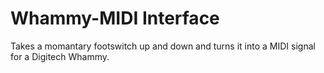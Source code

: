 # Whammy-MIDI Interface

Takes a momantary footswitch up and down and turns it into
a MIDI signal for a Digitech Whammy.
